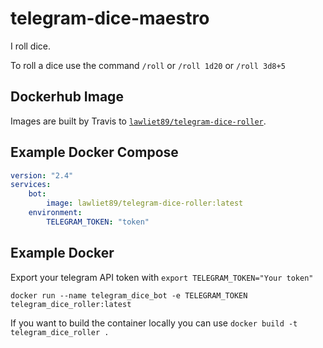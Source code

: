 # telegram-dice-maestro

I roll dice.

To roll a dice use the command `/roll` or `/roll 1d20` or `/roll 3d8+5`

## Dockerhub Image

Images are built by Travis to
[`lawliet89/telegram-dice-roller`](https://hub.docker.com/r/lawliet89/telegram-dice-roller).

## Example Docker Compose

```yaml
version: "2.4"
services:
    bot:
        image: lawliet89/telegram-dice-roller:latest
    environment:
        TELEGRAM_TOKEN: "token"
```

## Example Docker

Export your telegram API token with `export TELEGRAM_TOKEN="Your token"`

```
docker run --name telegram_dice_bot -e TELEGRAM_TOKEN telegram_dice_roller:latest
```
If you want to build the container locally you can use `docker build -t telegram_dice_roller .`
